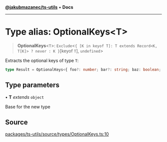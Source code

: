 [**@jakubmazanec/ts-utils**](../README.md) • **Docs**

---

# Type alias: OptionalKeys\<T\>

> **OptionalKeys**\<`T`\>:
> `Exclude`\<`{ [K in keyof T]: T extends Record<K, T[K]> ? never : K }`\[keyof `T`\], `undefined`\>

Extracts the optional keys of type `T`:

```TypeScript
type Result = OptionalKeys<{ foo?: number; bar?: string; baz: boolean; }>; // `typeof Result` is `'foo' | 'bar`
```

## Type parameters

• **T** _extends_ `object`

Base for the new type

## Source

[packages/ts-utils/source/types/OptionalKeys.ts:10](https://github.com/jakubmazanec/js-tools/blob/d8fb2f4f9576baa170e480eea0b247af3afdcd86/packages/ts-utils/source/types/OptionalKeys.ts#L10)
